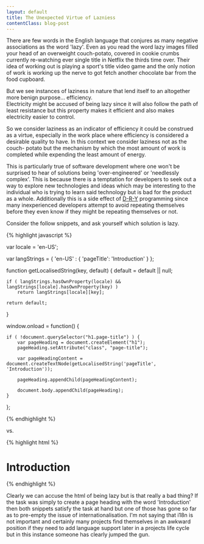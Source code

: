 ```yaml
---
layout: default
title: The Unexpected Virtue of Lazniess
contentClass: blog-post
---
```


There are few words in the English language that conjures as many negative associations as the word 'lazy'.  Even as 
you read the word lazy images filled your head of an overweight couch-potato, covered in cookie crumbs currently 
re-watching ever single title in Netflix the thirds time over.  Their idea of working out is playing a sport's 
title video game and the only notion of work is working up the nerve to got fetch another chocolate bar from the food
cupboard.

But we see instances of laziness in nature that lend itself to an altogether more benign purpose... efficiency.  
Electricity might be accused of being lazy since it will also follow the path of least resistance but this property 
makes it efficient and also makes electricity easier to control.

So we consider laziness as an indicator of efficiency it could be construed as a virtue, especially in the work place
where efficiency is considered a desirable quality to have.  In this context we consider laziness not as the couch-
potato but the mechanism by which the most amount of work is completed while expending the least amount of energy.

This is particularly true of software development where one won't be surprised to hear of solutions being 
'over-engineered' or 'needlessly complex'.  This is because there is a temptation for developers to seek out a way
to explore new technologies and ideas which may be interesting to the individual who is trying to learn said 
technology but is bad for the product as a whole.  Additionally this is a side effect of [D-R-Y](http://c2.com/cgi/wiki?DontRepeatYourself) programming since many inexperienced developers attempt to avoid repeating themselves before 
they even know if they might be repeating themselves or not.

Consider the follow snippets, and ask yourself which solution is lazy.

{% highlight javascript %} 

var locale = 'en-US';

var langStrings = {
    'en-US' : {
        'pageTitle': 'Introduction'
    }
};

function getLocalisedString(key, default) {
    default = default || null;

    if ( langStrings.hasOwnProperty(locale) && langStrings[locale].hasOwnProperty(key) ) 
        return langStrings[locale][key];
    
    return default;
}

window.onload = function() {
    
    if ( !document.querySelector("h1.page-title") ) {
        var pageHeading = document.createElement("h1");
        pageHeading.setAttribute("class", "page-title");

        var pageHeadingContent = document.createTextNode(getLocalisedString('pageTitle', 'Introduction'));

        pageHeading.appendChild(pageHeadingContent);

        document.body.appendChild(pageHeading);
    }

};

{% endhighlight %}

vs. 

{% highlight html %}
    
<h1 class="page-title">Introduction</h1>

{% endhighlight %}

Clearly we can accuse the html of being lazy but is that really a bad thing?  If the task was simply to create a page
heading with the word 'Introduction' then both snippets satisfy the task at hand but one of those has gone so far as 
to pre-empty the issue of internationalisation.  I'm not saying that i18n is not important and certainly many projects
find themselves in an awkward position if they need to add language support later in a projects life cycle but in this 
instance someone has clearly jumped the gun.